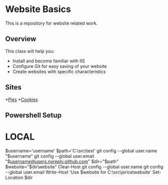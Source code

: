 # Website Basics
This is a repository for website related work.

## Overview
This class will help you:
* Install and become familiar with IIS
* Configure Git for easy saving of your website
* Create websites with specific characteristics

## Sites
*[Pies](https://buckeyehn.github.io/website/pie/)
*[Cookies](https://buckeyehn.github.io/website/cookie/)
## Powershell Setup
# LOCAL
$username='username'
$path='C:\src\test'
git config --global user.name "$username"
git config --global user.email "$username@users.noreply.github.com"
$dir="$path"
$website="$dir\website"
Clear-Host
git config --global user.name
git config --global user.email
Write-Host 'Use $website for C:\src\jerice\website'
Set-Location $dir
